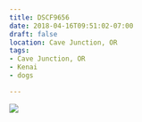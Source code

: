 ```yaml
---
title: DSCF9656
date: 2018-04-16T09:51:02-07:00
draft: false
location: Cave Junction, OR
tags:
- Cave Junction, OR
- Kenai
- dogs

---
```

![](https://d17enza3bfujl8.cloudfront.net/DSCF9656.jpg)
